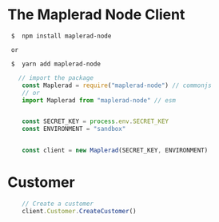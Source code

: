 # The Maplerad Node Client

```shell
 $  npm install maplerad-node
 
 or
 
 $  yarn add maplerad-node
```

```js
   // import the package
    const Maplerad = require("maplerad-node") // commonjs
    // or
    import Maplerad from "maplerad-node" // esm


    const SECRET_KEY = process.env.SECRET_KEY
    const ENVIRONMENT = "sandbox"


    const client = new Maplerad(SECRET_KEY, ENVIRONMENT)
```

# Customer

```js
    // Create a customer
    client.Customer.CreateCustomer()
```